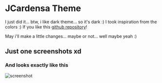 # JCardensa Theme

I just did it... btw, i like dark theme... so it's dark :)
I took inspiration from the colors :)
If you like this [github repository](https://github.com/Car-png/jcardenas-theme-v2)!

May i'll make a little changes... maybe or not... well maybe yeah :)

## Just one screenshots xd

### And looks exactly like this

![screenshot](https://i.ibb.co/s5CbdHx/image.png)